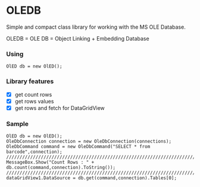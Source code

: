 # OLEDB
Simple and compact class library for working with the MS OLE Database.

OLEDB = OLE DB = Object Linking + Embedding Database



### Using 
```
OlED db = new OlED();
```

### Library features 

- [x] get count rows
- [x] get rows values
- [x] get rows and fetch for DataGridView

### Sample
```
OlED db = new OlED();
OleDbConnection connection = new OleDbConnection(connections);
OleDbCommand command = new OleDbCommand("SELECT * from barcode",connection);
////////////////////////////////////////////////////////////////////////
MessageBox.Show("Count Rows : " + db.count(command,connection).ToString());
////////////////////////////////////////////////////////////////////////
dataGridView1.DataSource = db.get(command,connection).Tables[0];
```
